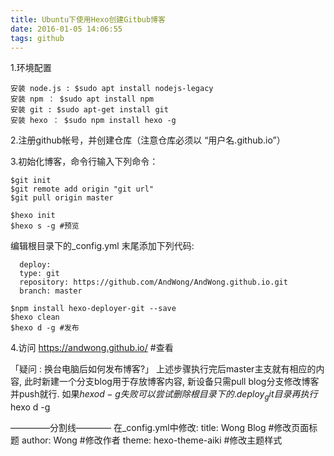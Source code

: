 ```yaml
---
title: Ubuntu下使用Hexo创建Gitbub博客
date: 2016-01-05 14:06:55
tags: github
---
```

1.环境配置
```
安装 node.js : $sudo apt install nodejs-legacy
安装 npm ： $sudo apt install npm
安装 git : $sudo apt-get install git
安装 hexo ： $sudo npm install hexo -g
```

2.注册github帐号，并创建仓库（注意仓库必须以 “用户名.github.io”）

3.初始化博客，命令行输入下列命令：
```
$git init
$git remote add origin "git url"
$git pull origin master

$hexo init
$hexo s -g #预览
```

编辑根目录下的_config.yml 末尾添加下列代码:
```
  deploy:
  type: git
  repository: https://github.com/AndWong/AndWong.github.io.git
  branch: master
  ```
```
$npm install hexo-deployer-git --save
$hexo clean
$hexo d -g #发布
```

4.访问 https://andwong.github.io/ #查看

「疑问 : 换台电脑后如何发布博客?」
上述步骤执行完后master主支就有相应的内容,
此时新建一个分支blog用于存放博客内容,
新设备只需pull blog分支修改博客并push就行.
如果$hexo d -g 失败可以尝试删除根目录下的.deploy_git目录再执行$hexo d -g

————–分割线————
在_config.yml中修改:
title: Wong Blog #修改页面标题
author: Wong #修改作者
theme: hexo-theme-aiki #修改主题样式
